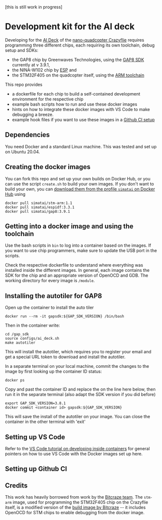 [this is still work in progress]

Development kit for the AI deck
===============================

Developing for the [AI Deck](https://store.bitcraze.io/collections/decks/products/ai-deck-1-1) of the [nano-quadcopter Crazyflie](https://www.bitcraze.io/products/crazyflie-2-1/) 
requires programming three different chips, each requiring its own toolchain, debug setup and SDKs:

* the GAP8 chip by Greenwaves Technologies, using the [GAP8 SDK](https://github.com/GreenWaves-Technologies/gap_sdk) currently at v 3.9.1,
* the NINA-W102 chip by [ESP](https://github.com/espressif/esp-idf) and
* the STM32F405 on the quadcopter itself, using the [ARM toolchain](https://launchpad.net/gcc-arm-embedded/+announcement/22902)

This repo provides

* a dockerfile for each chip to build a self-contained development environment for the respective chip
* example bash scripts how to run and use these docker images
* hints on how to integrate these docker images with VS Code to make debugging a breeze.
* example hook files if you want to use these images in a [Github CI setup](https://docs.github.com/en/actions/learn-github-actions)

Dependencies
------------
You need Docker and a standard Linux machine. This was tested and set up on Ubuntu 20.04.


Creating the docker images
--------------------------
You can fork this repo and set up your own builds on Docker Hub, or you can use the script `create.sh` to build your
own images. If you don't want to build your own, you can [download them from the profile `simatai` on Docker Hub](https://hub.docker.com/u/simatai) using

    docker pull simatai/stm-arm:1.1
    docker pull simatai/espidf:3.3.1
    docker pull simatai/gap8:3.9.1

Getting into a docker image and using the toolchain 
---------------------------------------------------
Use the bash scripts in `bin` to log into a container based on the images. If you want to use chip programmers, make sure to 
update the USB port in the scripts.

Check the respective dockerfile to understand where everything was installed inside the different images. In general, each image contains
the SDK for the chip and an appropriate version of OpenOCD and GDB. The working directory for every image is `/module`.


Installing the autotiler for GAP8
---------------------------------

Open up the container to install the auto tiler
```
docker run --rm -it gapsdk:${GAP_SDK_VERSION} /bin/bash
```

Then in the container write:
```
cd /gap_sdk
source configs/ai_deck.sh
make autotiler
```
This will install the autotiler, which requires you to register your email and get a special URL token to download and install the autotiler.

In a separate terminal on your local machine, commit the changes to the image by first looking up the container ID status:
```
docker ps
```

Copy and past the container ID and replace the <container id> on the line here below, then run it in the separate terminal (also adapt the SDK version if you did before)
```
export GAP_SDK_VERSION=3.8.1
docker commit <container id> gapsdk:${GAP_SDK_VERSION}
```

This will save the install of the autotiler on your image. You can close the container in the other terminal with 'exit'


Setting up VS Code 
------------------

Refer to the [VS Code tutorial on developing inside containers](https://code.visualstudio.com/docs/remote/containers-tutorial)
for general pointers on how to use VS Code with the Docker images set up here.

Setting up Github CI
--------------------



Credits
-------
This work has heavily borrowed from work by the [Bitcraze team](https://github.com/bitcraze). The `stm-arm` image, used for 
programming the STM32F405 chip on the Crazyflie itself, is a modified version of the [build image by Bitcraze](https://github.com/bitcraze/docker-builder) 
-- it includes OpenOCD for STM chips to enable debugging from the docker image.

